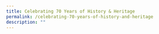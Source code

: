 ```yaml
---
title: Celebrating 70 Years of History & Heritage
permalink: /celebrating-70-years-of-history-and-heritage
description: ""
---
```



